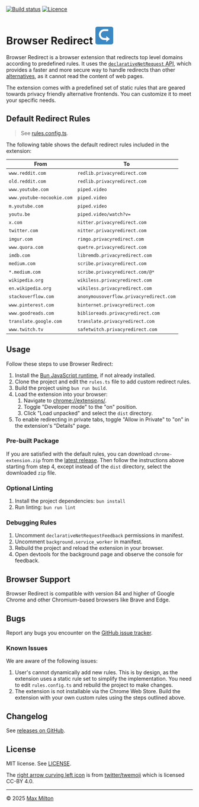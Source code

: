 [![Build status](https://img.shields.io/github/actions/workflow/status/maxmilton/browser-redirect/ci.yml?branch=master)](https://github.com/maxmilton/browser-redirect/actions)
[![Licence](https://img.shields.io/github/license/maxmilton/browser-redirect.svg)](https://github.com/maxmilton/browser-redirect/blob/master/LICENSE)

# Browser Redirect ![](./static/icon48.png)

Browser Redirect is a browser extension that redirects top level domains according to predefined rules. It uses the [`declarativeNetRequest` API](https://developer.chrome.com/docs/extensions/reference/declarativeNetRequest/), which provides a faster and more secure way to handle redirects than other [alternatives](https://github.com/libredirect/browser_extension), as it cannot read the content of web pages.

The extension comes with a predefined set of static rules that are geared towards privacy friendly alternative frontends. You can customize it to meet your specific needs.

## Default Redirect Rules

> See [rules.config.ts](./rules.config.ts).

The following table shows the default redirect rules included in the extension:

| From                       | To                                      |
| -------------------------- | --------------------------------------- |
| `www.reddit.com`           | `redlib.privacyredirect.com`            |
| `old.reddit.com`           | `redlib.privacyredirect.com`            |
| `www.youtube.com`          | `piped.video`                           |
| `www.youtube-nocookie.com` | `piped.video`                           |
| `m.youtube.com`            | `piped.video`                           |
| `youtu.be`                 | `piped.video/watch?v=`                  |
| `x.com`                    | `nitter.privacyredirect.com`            |
| `twitter.com`              | `nitter.privacyredirect.com`            |
| `imgur.com`                | `rimgo.privacyredirect.com`             |
| `www.quora.com`            | `quetre.privacyredirect.com`            |
| `imdb.com`                 | `libremdb.privacyredirect.com`          |
| `medium.com`               | `scribe.privacyredirect.com`            |
| `*.medium.com`             | `scribe.privacyredirect.com/@*`         |
| `wikipedia.org`            | `wikiless.privacyredirect.com`          |
| `en.wikipedia.org`         | `wikiless.privacyredirect.com`          |
| `stackoverflow.com`        | `anonymousoverflow.privacyredirect.com` |
| `www.pinterest.com`        | `binternet.privacyredirect.com`         |
| `www.goodreads.com`        | `biblioreads.privacyredirect.com`       |
| `translate.google.com`     | `translate.privacyredirect.com`         |
| `www.twitch.tv`            | `safetwitch.privacyredirect.com`        |

## Usage

Follow these steps to use Browser Redirect:

1. Install the [Bun JavaScript runtime](https://bun.sh), if not already installed.
1. Clone the project and edit the `rules.ts` file to add custom redirect rules.
1. Build the project using `bun run build`.
1. Load the extension into your browser:
   1. Navigate to <chrome://extensions/>.
   1. Toggle "Developer mode" to the "on" position.
   1. Click "Load unpacked" and select the `dist` directory.
1. To enable redirecting in private tabs, toggle "Allow in Private" to "on" in the extension's "Details" page.

### Pre-built Package

If you are satisfied with the default rules, you can download `chrome-extension.zip` from the [latest release](https://github.com/maxmilton/browser-redirect/releases/latest). Then follow the instructions above starting from step 4, except instead of the `dist` directory, select the downloaded `zip` file.

### Optional Linting

1. Install the project dependencies: `bun install`
1. Run linting: `bun run lint`

### Debugging Rules

1. Uncomment `declarativeNetRequestFeedback` permissions in manifest.
1. Uncomment `background.service_worker` in manifest.
1. Rebuild the project and reload the extension in your browser.
1. Open devtools for the background page and observe the console for feedback.

## Browser Support

Browser Redirect is compatible with version 84 and higher of Google Chrome and other Chromium-based browsers like Brave and Edge.

## Bugs

Report any bugs you encounter on the [GitHub issue tracker](https://github.com/maxmilton/browser-redirect/issues).

### Known Issues

We are aware of the following issues:

1. User's cannot dynamically add new rules. This is by design, as the extension uses a static rule set to simplify the implementation. You need to edit `rules.config.ts` and rebuild the project to make changes.
1. The extension is not installable via the Chrome Web Store. Build the extension with your own custom rules using the steps outlined above.

## Changelog

See [releases on GitHub](https://github.com/maxmilton/browser-redirect/releases).

## License

MIT license. See [LICENSE](https://github.com/maxmilton/browser-redirect/blob/master/LICENSE).

The [right arrow curving left icon](https://github.com/twitter/twemoji/blob/master/assets/svg/21aa.svg) is from [twitter/twemoji](https://github.com/twitter/twemoji) which is licensed CC-BY 4.0.

---

© 2025 [Max Milton](https://maxmilton.com)
